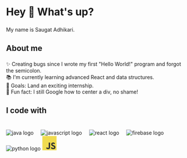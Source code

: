 <h1 align="left">Hey 👋 What's up?</h1>

###

<p align="left">My name is Saugat Adhikari.</p>

###

<h2 align="left">About me</h2>

###

<p align="left">✨ Creating bugs since I wrote my first "Hello World!" program and forgot the semicolon.<br>📚 I'm currently learning advanced React and data structures.<br>🎯 Goals: Land an exciting internship.<br>🎲 Fun fact: I still Google how to center a div, no shame!</p>

###

<h2 align="left">I code with</h2>

###

<br clear="both">

<div align="left">
  <img src="https://cdn.jsdelivr.net/gh/devicons/devicon/icons/java/java-original.svg" height="40" alt="java logo"  />
  <img width="12" />
  <img src="https://cdn.jsdelivr.net/gh/devicons/devicon/icons/javascript/javascript-original.svg" height="40" alt="javascript logo"  />
  <img width="12" />
  <img src="https://cdn.jsdelivr.net/gh/devicons/devicon/icons/react/react-original.svg" height="40" alt="react logo"  />
  <img width="12" />
  <img src="https://cdn.jsdelivr.net/gh/devicons/devicon/icons/firebase/firebase-plain.svg" height="40" alt="firebase logo"  />
  <img width="12" />
  <img src="https://cdn.jsdelivr.net/gh/devicons/devicon/icons/python/python-original.svg" height="40" alt="python logo"  />
  <img src="https://raw.githubusercontent.com/devicons/devicon/master/icons/javascript/javascript-original.svg" alt="javascript" width="40" height="40"/>
</div>

###
